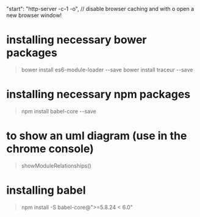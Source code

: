 "start": "http-server -c-1 -o",
// disable browser caching and with o open a new browser window!

# installing necessary bower packages
> bower install es6-module-loader --save
> bower install traceur --save

# installing necessary npm packages
> npm install babel-core --save

# to show an uml diagram (use in the chrome console)
> showModuleRelationships()

# installing babel
> npm install -S babel-core@">=5.8.24 < 6.0"
